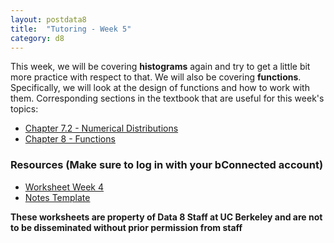 ```yaml
---
layout: postdata8
title:  "Tutoring - Week 5"
category: d8
---
```


This week, we will be covering **histograms** again and try to get a little bit more practice with respect to that. We will also be covering **functions**. Specifically, we will look at the design of functions and how to work with them. Corresponding sections in the textbook that are useful for this week's topics:

- [Chapter 7.2 - Numerical Distributions](https://www.inferentialthinking.com/chapters/07/2/Visualizing_Numerical_Distributions.html)
- [Chapter 8 - Functions](https://www.inferentialthinking.com/chapters/08/Functions_and_Tables.html)

### Resources (Make sure to log in with your bConnected account)

- [Worksheet Week 4](https://drive.google.com/file/d/18kJFnNju3go4aHPxgprg2_Z07fSfVcMc/view?usp=sharing)
- [Notes Template](/assets/docs/tutsec5.pdf)

<!---
- [Notes Section 1](/)
- [Notes Section 2](/)
- [Worksheet Solution (Restricted Access)](https://drive.google.com/file/d/18kJFnNju3go4aHPxgprg2_Z07fSfVcMc/view?usp=sharing)
-->


**These worksheets are property of Data 8 Staff at UC Berkeley and are not to be disseminated without prior permission from staff**
